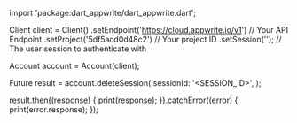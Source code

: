 import 'package:dart_appwrite/dart_appwrite.dart';

Client client = Client()
  .setEndpoint('https://cloud.appwrite.io/v1') // Your API Endpoint
  .setProject('5df5acd0d48c2') // Your project ID
  .setSession(''); // The user session to authenticate with

Account account = Account(client);

Future result = account.deleteSession(
  sessionId: '<SESSION_ID>',
);

result.then((response) {
  print(response);
}).catchError((error) {
  print(error.response);
});

